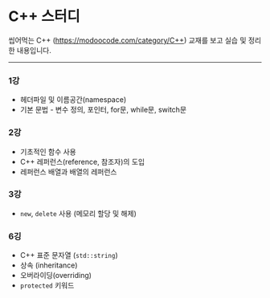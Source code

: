 # C++ 스터디

씹어먹는 C++ (https://modoocode.com/category/C++) 교재를 보고 실습 및 정리한 내용입니다.

---

### 1강
- 헤더파일 및 이름공간(namespace)
- 기본 문법 - 변수 정의, 포인터, for문, while문, switch문

### 2강
- 기초적인 함수 사용
- C++ 레퍼런스(reference, 참조자)의 도입
- 레퍼런스 배열과 배열의 레퍼런스

### 3강
- `new`, `delete` 사용 (메모리 할당 및 해제)

### 6깅
- C++ 표준 문자열 (`std::string`)
- 상속 (inheritance)
- 오버라이딩(overriding)
- `protected` 키워드